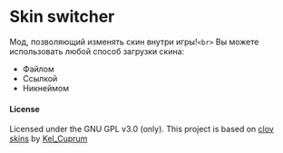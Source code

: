 # Skin switcher

Мод, позволяющий изменять скин внутри игры!`<br>`
Вы можете использовать любой способ загрузки скина:

- Файлом
- Ссылкой
- Никнеймом

#### License

Licensed under the GNU GPL v3.0 (only).
This project is based on [clov skins](https://modrinth.com/mod/skin_switcher) by [Kel_Cuprum](https://modrinth.com/user/Kel_Cuprum)
